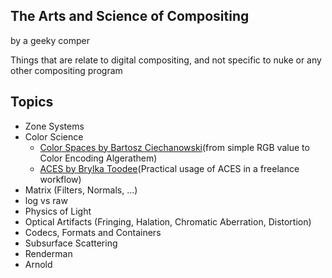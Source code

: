## The Arts and Science of Compositing
by a geeky comper

Things that are relate to digital compositing, and not specific to nuke or any other compositing program

## Topics
- Zone Systems
- Color Science
  - [Color Spaces by Bartosz Ciechanowski](https://ciechanow.ski/color-spaces/)(from simple RGB value to Color Encoding Algerathem)
  - [ACES by Brylka Toodee](https://www.toodee.de/?page_id=752)(Practical usage of ACES in a freelance workflow)
- Matrix (Filters, Normals, ...)
- log vs raw
- Physics of Light
- Optical Artifacts (Fringing, Halation, Chromatic Aberration, Distortion)
- Codecs, Formats and Containers
- Subsurface Scattering
- Renderman
- Arnold
